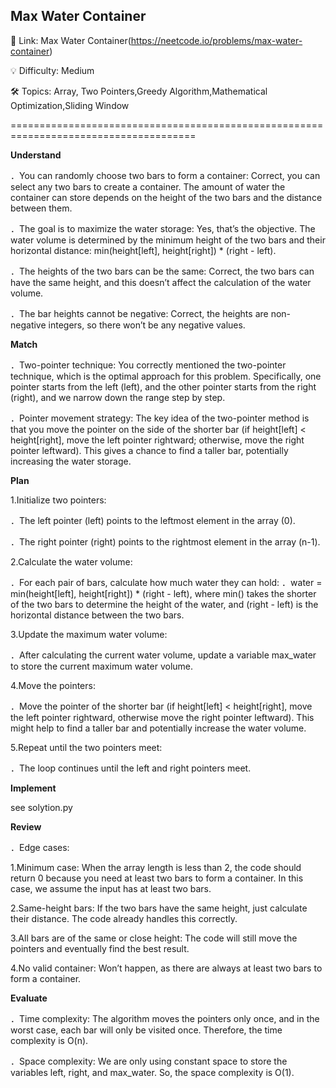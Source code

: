 **Max Water Container**
-
🔗 Link: Max Water Container(https://neetcode.io/problems/max-water-container)

💡 Difficulty: Medium

🛠️ Topics: Array, Two Pointers,Greedy Algorithm,Mathematical Optimization,Sliding Window

======================================================================================

**Understand**

．You can randomly choose two bars to form a container: Correct, you can select any two bars to create a container. The amount of water the container can store depends on the height of the two bars and the distance between them.

．The goal is to maximize the water storage: Yes, that’s the objective. The water volume is determined by the minimum height of the two bars and their horizontal distance: min(height[left], height[right]) * (right - left).

．The heights of the two bars can be the same: Correct, the two bars can have the same height, and this doesn’t affect the calculation of the water volume.

．The bar heights cannot be negative: Correct, the heights are non-negative integers, so there won’t be any negative values.

**Match**

．Two-pointer technique: You correctly mentioned the two-pointer technique, which is the optimal approach for this problem. Specifically, one pointer starts from the left (left), and the other pointer starts from the right (right), and we narrow down the range step by step.

．Pointer movement strategy: The key idea of the two-pointer method is that you move the pointer on the side of the shorter bar (if height[left] < height[right], move the left pointer rightward; otherwise, move the right pointer leftward). This gives a chance to find a taller bar, potentially increasing the water storage.

**Plan**

1.Initialize two pointers:

．The left pointer (left) points to the leftmost element in the array (0).

．The right pointer (right) points to the rightmost element in the array (n-1).

2.Calculate the water volume:

．For each pair of bars, calculate how much water they can hold:
    ．water = min(height[left], height[right]) * (right - left), where min() takes the shorter of the two bars to determine the height of the water, and (right - left) is the horizontal distance between the two bars.
    
3.Update the maximum water volume:

．After calculating the current water volume, update a variable max_water to store the current maximum water volume.

4.Move the pointers:

．Move the pointer of the shorter bar (if height[left] < height[right], move the left pointer rightward, otherwise move the right pointer leftward). This might help to find a taller bar and potentially increase the water volume.

5.Repeat until the two pointers meet:

．The loop continues until the left and right pointers meet.

**Implement**

see solytion.py

**Review**

．Edge cases:

1.Minimum case: When the array length is less than 2, the code should return 0 because you need at least two bars to form a container. In this case, we assume the input has at least two bars.

2.Same-height bars: If the two bars have the same height, just calculate their distance. The code already handles this correctly.

3.All bars are of the same or close height: The code will still move the pointers and eventually find the best result.

4.No valid container: Won’t happen, as there are always at least two bars to form a container.

**Evaluate**

．Time complexity: The algorithm moves the pointers only once, and in the worst case, each bar will only be visited once. Therefore, the time complexity is O(n).

．Space complexity: We are only using constant space to store the variables left, right, and max_water. So, the space complexity is O(1).


